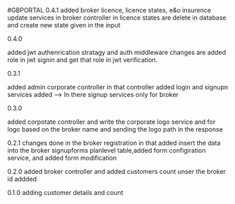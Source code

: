 #GBPORTAL
0.4.1
added broker licence, licence states, e&o insurence update services in broker controller
in licence states are delete in database and create new state given in the input

0.4.0

added jwt authenrication stratagy and auth middleware
changes are added role in jwt signin and get that role in jwt verification.

0.3.1

added admin corporate controller in that controller added login and signupn services added
--> In there signup services only for broker

0.3.0

added corpotate controller
and write the corporate logo service and for logo based on the broker name and sending the logo path in the response

0.2.1
changes done in the broker registration in that added insert the data into the broker signupforms planlevel table,added form configiration service, and added form modification

0.2.0
added broker controller and added customers count unser the broker id
addded

0.1.0
adding customer details and count
